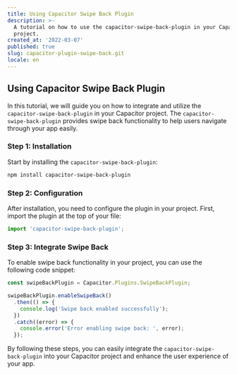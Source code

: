 ```yaml
---
title: Using Capacitor Swipe Back Plugin
description: >-
  A tutorial on how to use the capacitor-swipe-back-plugin in your Capacitor
  project.
created_at: '2022-03-07'
published: true
slug: capacitor-plugin-swipe-back.git
locale: en
---
```


## Using Capacitor Swipe Back Plugin

In this tutorial, we will guide you on how to integrate and utilize the `capacitor-swipe-back-plugin` in your Capacitor project. The `capacitor-swipe-back-plugin` provides swipe back functionality to help users navigate through your app easily.

### Step 1: Installation

Start by installing the `capacitor-swipe-back-plugin`:

```bash
npm install capacitor-swipe-back-plugin
```

### Step 2: Configuration

After installation, you need to configure the plugin in your project. First, import the plugin at the top of your file:

```typescript
import 'capacitor-swipe-back-plugin';
```

### Step 3: Integrate Swipe Back

To enable swipe back functionality in your project, you can use the following code snippet:

```typescript
const swipeBackPlugin = Capacitor.Plugins.SwipeBackPlugin;

swipeBackPlugin.enableSwipeBack()
  .then(() => {
    console.log('Swipe back enabled successfully');
  })
  .catch((error) => {
    console.error('Error enabling swipe back: ', error);
  });
```

By following these steps, you can easily integrate the `capacitor-swipe-back-plugin` into your Capacitor project and enhance the user experience of your app.
